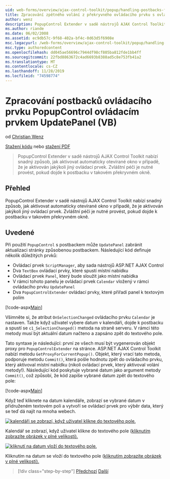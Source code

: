 ```yaml
---
uid: web-forms/overview/ajax-control-toolkit/popup/handling-postbacks-from-a-popup-control-with-an-updatepanel-vb
title: Zpracování zpětného volání z překryvného ovládacího prvku s ovládacím prvkem UpdatePanel (VB) | Microsoft Docs
author: wenz
description: PopupControl Extender v sadě nástrojů AJAX Control Toolkit nabízí snadný způsob, jak aktivovat automaticky otevírané okno v případě, že je aktivován jakýkoli jiný ovládací prvek. Zvláštní péče je nutné vzít v potaz...
ms.author: riande
ms.date: 06/02/2008
ms.assetid: ec9db57c-9f68-402a-bf4c-0d63d5f6908e
msc.legacyurl: /web-forms/overview/ajax-control-toolkit/popup/handling-postbacks-from-a-popup-control-with-an-updatepanel-vb
msc.type: authoredcontent
ms.openlocfilehash: dd045ae56696c7944df98cf805ba812fde1bb4ff
ms.sourcegitcommit: 22fbd8863672c4ad6693b8388ad5c8e753fb41a2
ms.translationtype: MT
ms.contentlocale: cs-CZ
ms.lasthandoff: 11/28/2019
ms.locfileid: "74598774"
---
```

# <a name="handling-postbacks-from-a-popup-control-with-an-updatepanel-vb"></a>Zpracování postbacků ovládacího prvku PopupControl ovládacím prvkem UpdatePanel (VB)

od [Christian Wenz](https://github.com/wenz)

[Stažení kódu](https://download.microsoft.com/download/9/3/f/93f8daea-bebd-4821-833b-95205389c7d0/PopupControl2.vb.zip) nebo [stažení PDF](https://download.microsoft.com/download/2/d/c/2dc10e34-6983-41d4-9c08-f78f5387d32b/popupcontrol2VB.pdf)

> PopupControl Extender v sadě nástrojů AJAX Control Toolkit nabízí snadný způsob, jak aktivovat automaticky otevírané okno v případě, že je aktivován jakýkoli jiný ovládací prvek. Zvláštní péči je nutné provést, pokud dojde k postbacku v takovém překryvném okně.

## <a name="overview"></a>Přehled

PopupControl Extender v sadě nástrojů AJAX Control Toolkit nabízí snadný způsob, jak aktivovat automaticky otevírané okno v případě, že je aktivován jakýkoli jiný ovládací prvek. Zvláštní péči je nutné provést, pokud dojde k postbacku v takovém překryvném okně.

## <a name="steps"></a>Uvedené

Při použití `PopupControl` s postbackem může `UpdatePanel` zabránit aktualizaci stránky způsobenou postbackem. Následující kód definuje několik důležitých prvků:

- Ovládací prvek `ScriptManager`, aby sada nástrojů ASP.NET AJAX Control
- Dva `TextBox` ovládací prvky, které spustí místní nabídku
- Ovládací prvek `Panel`, který bude sloužit jako místní nabídka
- V rámci tohoto panelu je ovládací prvek `Calendar` vložený v rámci ovládacího prvku `UpdatePanel`
- Dva `PopupControlExtender` ovládací prvky, které přiřadí panel k textovým polím

[!code-aspx[Main](handling-postbacks-from-a-popup-control-with-an-updatepanel-vb/samples/sample1.aspx)]

Všimněte si, že atribut `OnSelectionChanged` ovládacího prvku `Calendar` je nastaven. Takže když uživatel vybere datum v kalendáři, dojde k postbacku a spustí se `c1_SelectionChanged()` metoda na straně serveru. V rámci této metody musí být aktuální datum načteno a zapsáno zpět do textového pole.

Tato syntaxe je následující: první ze všech musí být vygenerován objekt proxy pro `PopupControlExtender` na stránce. ASP.NET AJAX Control Toolkit nabízí metodu `GetProxyForCurrentPopup()`. Objekt, který vrací tato metoda, podporuje metodu `Commit()`, která pošle hodnotu zpět do ovládacího prvku, který aktivoval místní nabídku (nikoli ovládací prvek, který aktivoval volání metody!). Následující kód poskytuje vybrané datum jako argument metody `Commit()`, což způsobí, že kód zapíše vybrané datum zpět do textového pole:

[!code-aspx[Main](handling-postbacks-from-a-popup-control-with-an-updatepanel-vb/samples/sample2.aspx)]

Když teď kliknete na datum kalendáře, zobrazí se vybrané datum v přidruženém textovém poli a vytvoří se ovládací prvek pro výběr data, který se teď dá najít na mnoha webech.

[![kalendáři se zobrazí, když uživatel klikne do textového pole.](handling-postbacks-from-a-popup-control-with-an-updatepanel-vb/_static/image2.png)](handling-postbacks-from-a-popup-control-with-an-updatepanel-vb/_static/image1.png)

Kalendář se zobrazí, když uživatel klikne do textového pole ([kliknutím zobrazíte obrázek v plné velikosti).](handling-postbacks-from-a-popup-control-with-an-updatepanel-vb/_static/image3.png)

[![kliknutí na datum vloží do textového pole.](handling-postbacks-from-a-popup-control-with-an-updatepanel-vb/_static/image5.png)](handling-postbacks-from-a-popup-control-with-an-updatepanel-vb/_static/image4.png)

Kliknutím na datum se vloží do textového pole ([kliknutím zobrazíte obrázek v plné velikosti).](handling-postbacks-from-a-popup-control-with-an-updatepanel-vb/_static/image6.png)

> [!div class="step-by-step"]
> [Předchozí](using-multiple-popup-controls-vb.md)
> [Další](handling-postbacks-from-a-popup-control-without-an-updatepanel-vb.md)
